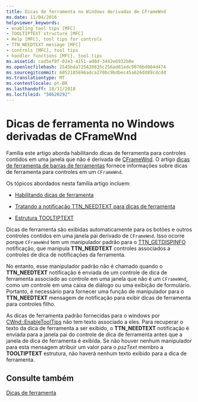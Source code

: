 ```yaml
---
title: Dicas de ferramenta no Windows derivadas de CFrameWnd
ms.date: 11/04/2016
helpviewer_keywords:
- enabling tool tips [MFC]
- TOOLTIPTEXT structure [MFC]
- Help [MFC], tool tips for controls
- TTN_NEEDTEXT message [MFC]
- controls [MFC], tool tips
- handler functions [MFC], tool tips
ms.assetid: cad5ef0f-02e3-4151-ad0d-3d42e6932b0e
ms.openlocfilehash: 2545bda725428835c256ad81edc9070bd004d474
ms.sourcegitcommit: 6052185696adca270bc9bdbec45a626dd89cdcdd
ms.translationtype: MT
ms.contentlocale: pt-BR
ms.lasthandoff: 10/31/2018
ms.locfileid: "50620292"
---
```

# <a name="tool-tips-in-windows-not-derived-from-cframewnd"></a>Dicas de ferramenta no Windows derivadas de CFrameWnd

Família este artigo aborda habilitando dicas de ferramenta para controles contidos em uma janela que não é derivada de [CFrameWnd](../mfc/reference/cframewnd-class.md). O artigo [dicas de ferramenta de barras de ferramentas](../mfc/toolbar-tool-tips.md) fornece informações sobre dicas de ferramenta para controles em um `CFrameWnd`.

Os tópicos abordados nesta família artigo incluem:

- [Habilitando dicas de ferramenta](../mfc/enabling-tool-tips.md)

- [Tratando a notificação TTN_NEEDTEXT para dicas de ferramenta](../mfc/handling-ttn-needtext-notification-for-tool-tips.md)

- [Estrutura TOOLTIPTEXT](../mfc/tooltiptext-structure.md)

Dicas de ferramenta são exibidas automaticamente para os botões e outros controles contidos em uma janela pai derivado de `CFrameWnd`. Isso ocorre porque `CFrameWnd` tem um manipulador padrão para o [TTN_GETDISPINFO](/windows/desktop/Controls/ttn-getdispinfo) notificação, que manipula **TTN_NEEDTEXT** controles associados a controles de dica de notificações da ferramenta.

No entanto, esse manipulador padrão não é chamado quando o **TTN_NEEDTEXT** notificação é enviada de um controle de dica de ferramenta associado ao controle em uma janela que não é um `CFrameWnd`, como um controle em uma caixa de diálogo ou uma exibição de formulário. Portanto, é necessário para fornecer uma função de manipulador para o **TTN_NEEDTEXT** mensagem de notificação para exibir dicas de ferramenta para controles filho.

As dicas de ferramenta padrão fornecidas para o windows por [CWnd::EnableToolTips](../mfc/reference/cwnd-class.md#enabletooltips) não tem texto associado a eles. Para recuperar o texto da dica de ferramenta a ser exibido, o **TTN_NEEDTEXT** notificação é enviada para a janela pai do controle de dica de ferramenta antes que a janela de dica de ferramenta é exibida. Se não houver nenhum manipulador para esta mensagem atribuir um valor para o *pszText* membro a **TOOLTIPTEXT** estrutura, não haverá nenhum texto exibido para a dica de ferramenta.

## <a name="see-also"></a>Consulte também

[Dicas de ferramenta](../mfc/tool-tips.md)

